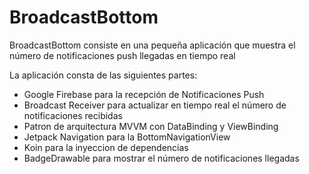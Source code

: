 # BroadcastBottom

BroadcastBottom consiste en una pequeña aplicación que muestra el número de notificaciones push llegadas en tiempo real

La aplicación consta de las siguientes partes:
- Google Firebase para la recepción de Notificaciones Push
- Broadcast Receiver para actualizar en tiempo real el número de notificaciones recibidas
- Patron de arquitectura MVVM con DataBinding y ViewBinding
- Jetpack Navigation para la BottomNavigationView
- Koin para la inyeccion de dependencias
- BadgeDrawable para mostrar el número de notificaciones llegadas
